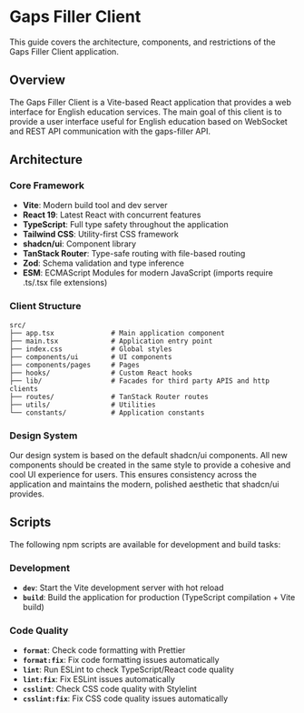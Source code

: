 # Gaps Filler Client

This guide covers the architecture, components, and restrictions of the Gaps Filler Client application.

## Overview

The Gaps Filler Client is a Vite-based React application that provides a web interface for English education services. The main goal of this client is to provide a user interface useful for English education based on WebSocket and REST API communication with the gaps-filler API.

## Architecture

### Core Framework

- **Vite**: Modern build tool and dev server
- **React 19**: Latest React with concurrent features
- **TypeScript**: Full type safety throughout the application
- **Tailwind CSS**: Utility-first CSS framework
- **shadcn/ui**: Component library
- **TanStack Router**: Type-safe routing with file-based routing
- **Zod**: Schema validation and type inference
- **ESM**: ECMAScript Modules for modern JavaScript (imports require .ts/.tsx file extensions)

### Client Structure

```
src/
├── app.tsx              # Main application component
├── main.tsx             # Application entry point
├── index.css            # Global styles
├── components/ui        # UI components
├── components/pages     # Pages
├── hooks/               # Custom React hooks
├── lib/                 # Facades for third party APIS and http clients
├── routes/              # TanStack Router routes
├── utils/               # Utilities
└── constants/           # Application constants
```

### Design System

Our design system is based on the default shadcn/ui components. All new components should be created in the same style to provide a cohesive and cool UI experience for users. This ensures consistency across the application and maintains the modern, polished aesthetic that shadcn/ui provides.

## Scripts

The following npm scripts are available for development and build tasks:

### Development

- **`dev`**: Start the Vite development server with hot reload
- **`build`**: Build the application for production (TypeScript compilation + Vite build)

### Code Quality

- **`format`**: Check code formatting with Prettier
- **`format:fix`**: Fix code formatting issues automatically
- **`lint`**: Run ESLint to check TypeScript/React code quality
- **`lint:fix`**: Fix ESLint issues automatically
- **`csslint`**: Check CSS code quality with Stylelint
- **`csslint:fix`**: Fix CSS code quality issues automatically
